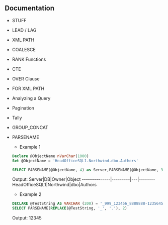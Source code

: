 ## Documentation
- STUFF
- LEAD / LAG
- XML PATH
- COALESCE
- RANK Functions
- CTE
- OVER Clause
- FOR XML PATH
- Analyzing a Query 
- Pagination
- Tally
- GROUP_CONCAT
- PARSENAME
  * Example 1
   ```sql
   Declare @ObjectName nVarChar(1000) 
   Set @ObjectName = 'HeadOfficeSQL1.Northwind.dbo.Authors' 

   SELECT PARSENAME(@ObjectName, 4) as Server,PARSENAME(@ObjectName, 3) as DB,PARSENAME(@ObjectName, 2) as Owner,PARSENAME(@ObjectName, 1)    as Object
   ```
   Output: 
   Server|DB|Owner|Object
   --------------|---------|---|--------
   HeadOfficeSQL1|Northwind|dbo|Authors
   
   
   * Example 2
   ```sql
   DECLARE @TestString AS VARCHAR (200) = '_999_123456_8888888-123564578'; 
   SELECT PARSENAME(REPLACE(@TestString, '_', '.'), 2)
   ```
   Output: 12345
